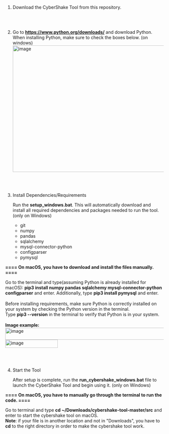 1. Download the CyberShake Tool from this repository. 
<br>
<br>

2. Go to **https://www.python.org/downloads/** and download Python.  
When installing Python, make sure to check the boxes below. (on windows) <img width="656" height="402" alt="image" src="https://github.com/user-attachments/assets/b95ef23a-ac5f-4f5e-afd6-9dd7a5cf573f" />
<br>
<br>

3. Install Dependencies/Requirements

   Run the **setup_windows.bat**. 
   This will automatically download and install all required dependencies and packages needed to run the tool. (only on Windows)
   
   - git
   - numpy
   - pandas
   - sqlalchemy
   - mysql-connector-python
   - configparser
   - pymysql
  
**==== On macOS, you have to download and install the files manually. ====**  

   Go to the terminal and type(assuming Python is already installed for macOS): **pip3 install numpy pandas sqlalchemy mysql-connector-python configparser** and enter. 
   Additionally, type   **pip3 install pymysql**   and enter. 
   <br>
   <br>
   Before installing requirements, make sure Python is correctly installed on your system by checking the Python version in the terminal. 
   <br>
   Type   **pip3 --version**   in the terminal to verify that Python is in your system. 
   <br>
   <br>
   **Image example:** 
   <br>
   <img width="576" height="38" alt="image" src="https://github.com/user-attachments/assets/76f1766c-9a08-4c03-8f77-4edde201d8b4" />
   <br>
   <img width="167" height="26" alt="image" src="https://github.com/user-attachments/assets/729460b1-4d9c-4e48-a06e-0ff88da1ea53" />



 <br>  
 <br>  
 
4. Start the Tool 

    After setup is complete, run the **run_cybershake_windows.bat** file to launch the CyberShake Tool and begin using it. (only on Windows)

**==== On macOS, you have to manually go through the terminal to run the code. ====**

   Go to terminal and type   **cd ~/Downloads/cybershake-tool-master/src**   and enter to start the cybershake tool on macOS. <br>
   **Note**: if your file is in another location and not in "Downloads", you have to   **cd**   to the right directory in order to make the cybershake tool work. 








